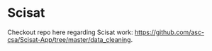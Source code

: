 # Scisat

Checkout repo here regarding Scisat work: https://github.com/asc-csa/Scisat-App/tree/master/data_cleaning. 